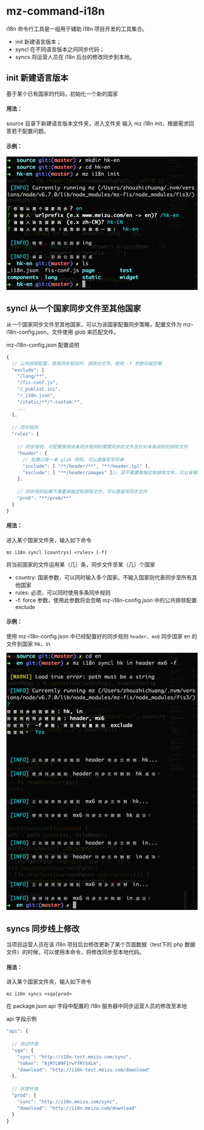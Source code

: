 # mz-command-i18n

i18n 命令行工具是一组用于辅助 i18n 项目开发的工具集合。

* init 新建语言版本；
* syncl 在不同语言版本之间同步代码；
* syncs 将运营人员在 i18n 后台的修改同步到本地。

## init 新建语言版本
基于某个已有国家的代码，初始化一个新的国家


#### 用法： 
source 目录下新建语言版本文件夹，进入文件夹 输入 mz i18n init，根据需求回答若干配置问题。

#### 示例：


<img src="mz-i18n-init.jpg" width=600>


## syncl 从一个国家同步文件至其他国家

从一个国家同步文件至其他国家，可以为该国家配置同步策略，配置文件为 mz-i18n-config.json，文件使用 glob 来匹配文件。

mz-i18n-config.json 配置说明

```javascript
{
  // 公共排除配置，使用同步规则时，排除的文件。使用 -f 参数将被忽略
  "exclude": [
    "/lang/**",
    "/fis-conf.js",
    "/_publist.ini",
    "/_i18n.json",
    "/static/**/*.custom.*",
    ...
  ],

  // 同步规则
  "rules": {

    // 同步规则，可配置使用该条同步规则时需要同步的文件及针对本条规则的排除文件
    "header": {
      // 如果只有一条 glob 规则，可以直接写字符串
      "include": [ "**/header/**", "**/header.tpl" ],
      "exclude": [ "**/header/images" ]// 若不需要单独定制排除文件，可以省略
    },

    // 同步规则如果不需要单独定制排除文件，可以直接写同步文件
    "pro6": "**/pro6/**"
  }
}
```


#### 用法：
进入某个国家文件夹，输入如下命令
```
mz i18n syncl [countrys] <rules> [-f]
```
将当前国家的文件运用某（几）条，同步文件至某（几）个国家

* country: 国家参数，可以同时输入多个国家。不输入国家则代表同步至所有其他国家
* rules: 必须，可以同时使用多条同步规则
* -f: force 参数，使用此参数将会忽略 mz-i18n-config.json 中的公共排除配置 exclude

#### 示例：

使用 mz-i18n-config.json 中已经配置好的同步规则 `header`、`mx6` 同步国家 en 的文件到国家 hk、in


<img src="mz-i18n-syncl.jpg" width=600>


## syncs 同步线上修改

当项目运营人员在该 i18n 项目后台修改更新了某个页面数据（test下的 php 数据文件）的时候，可以使用本命令，将修改同步至本地代码。

#### 用法：
进入某个国家文件夹，输入如下命令

```
mz i18n syncs <sqa|prod>
```

在 package.json api 字段中配置的 i18n 服务器中同步运营人员的修改至本地

api 字段示例

```javascript
"api": {

  // 测试环境
  "sqa": {
    "sync": "http://i18n-test.meizu.com/sync",
    "token": "8jM7LW9F1rwYfRYS4Lm",
    "download": "http://i18n-test.meizu.com/download"
  },

  // 灰度环境
  "prod": {
    "sync": "http://i18n.meizu.com/sync",
    "download": "http://i18n.meizu.com/download"
  }
}
```
